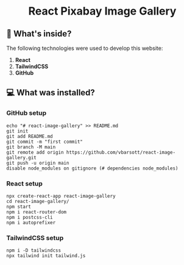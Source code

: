 <h1 align="center">
  React Pixabay Image Gallery
</h1>

## 🧐 What's inside?

The following technologies were used to develop this website:

1.  **React**
2.  **TailwindCSS**
3.  **GitHub**

## 💻 What was installed?

### GitHub setup

    echo "# react-image-gallery" >> README.md
    git init
    git add README.md
    git commit -m "first commit"
    git branch -M main
    git remote add origin https://github.com/vbarsott/react-image-gallery.git
    git push -u origin main
    disable node_modules on gitignore (# dependencies node_modules)

### React setup

    npx create-react-app react-image-gallery
    cd react-image-gallery/
    npm start
    npm i react-router-dom
    npm i postcss-cli
    npm i autoprefixer

### TailwindCSS setup

    npm i -D tailwindcss
    npx tailwind init tailwind.js
